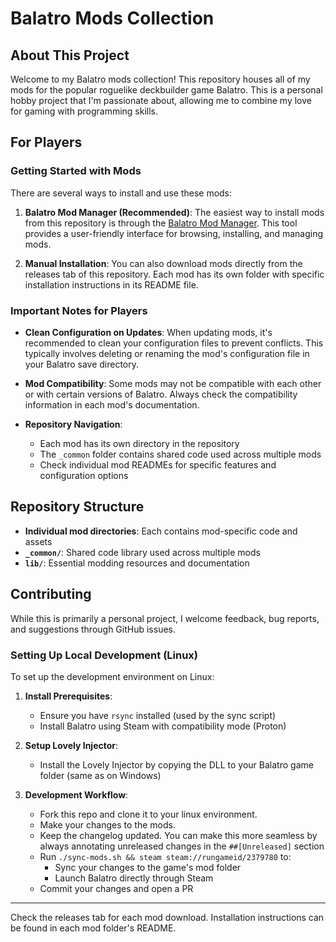 # Balatro Mods Collection

## About This Project

Welcome to my Balatro mods collection! This repository houses all of my mods for the popular roguelike deckbuilder game Balatro. This is a personal hobby project that I'm passionate about, allowing me to combine my love for gaming with programming skills.

## For Players

### Getting Started with Mods

There are several ways to install and use these mods:

1. **Balatro Mod Manager (Recommended)**: The easiest way to install mods from this repository is through the [Balatro Mod Manager](https://github.com/skyline69/balatro-mod-manager/). This tool provides a user-friendly interface for browsing, installing, and managing mods.

2. **Manual Installation**: You can also download mods directly from the releases tab of this repository. Each mod has its own folder with specific installation instructions in its README file.

### Important Notes for Players

- **Clean Configuration on Updates**: When updating mods, it's recommended to clean your configuration files to prevent conflicts. This typically involves deleting or renaming the mod's configuration file in your Balatro save directory.

- **Mod Compatibility**: Some mods may not be compatible with each other or with certain versions of Balatro. Always check the compatibility information in each mod's documentation.

- **Repository Navigation**: 
  - Each mod has its own directory in the repository
  - The `_common` folder contains shared code used across multiple mods
  - Check individual mod READMEs for specific features and configuration options

## Repository Structure

- **Individual mod directories**: Each contains mod-specific code and assets
- **`_common/`**: Shared code library used across multiple mods
- **`lib/`**: Essential modding resources and documentation

## Contributing

While this is primarily a personal project, I welcome feedback, bug reports, and suggestions through GitHub issues.

### Setting Up Local Development (Linux)

To set up the development environment on Linux:

1. **Install Prerequisites**:
   - Ensure you have `rsync` installed (used by the sync script)
   - Install Balatro using Steam with compatibility mode (Proton)

2. **Setup Lovely Injector**:
   - Install the Lovely Injector by copying the DLL to your Balatro game folder (same as on Windows)

3. **Development Workflow**:
   - Fork this repo and clone it to your linux environment.
   - Make your changes to the mods.
   - Keep the changelog updated. You can make this more seamless by always annotating unreleased changes in the `##[Unreleased]` section
   - Run `./sync-mods.sh && steam steam://rungameid/2379780` to:
     * Sync your changes to the game's mod folder
     * Launch Balatro directly through Steam
   - Commit your changes and open a PR

---

Check the releases tab for each mod download. Installation instructions can be found in each mod folder's README.
